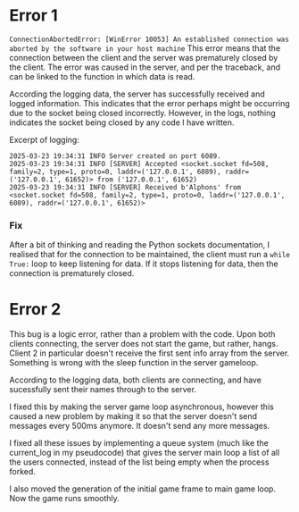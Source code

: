 # Error 1
`ConnectionAbortedError: [WinError 10053] An established connection was aborted by the software in your host machine`
This error means that the connection between the client and the server was prematurely closed by the client.
The error was caused in the server, and per the traceback, and can be linked to the function in which data is read.

According the logging data, the server has successfully received and logged information. This indicates that the error perhaps might be occurring due to the socket being closed incorrectly. However, in the logs, nothing indicates the socket being closed by any code I have written.

Excerpt of logging:
```
2025-03-23 19:34:31 INFO Server created on port 6089.
2025-03-23 19:34:31 INFO [SERVER] Accepted <socket.socket fd=508, family=2, type=1, proto=0, laddr=('127.0.0.1', 6089), raddr=('127.0.0.1', 61652)> from ('127.0.0.1', 61652)
2025-03-23 19:34:31 INFO [SERVER] Received b'Alphons' from <socket.socket fd=508, family=2, type=1, proto=0, laddr=('127.0.0.1', 6089), raddr=('127.0.0.1', 61652)>
```

### Fix
After a bit of thinking and reading the Python sockets documentation, I realised that for the connection to be maintained, the client must run a `while True:` loop to keep listening for data. If it stops listening for data, then the connection is prematurely closed.

# Error 2
This bug is a logic error, rather than a problem with the code. Upon both clients connecting, the server does not start the game, but rather, hangs. Client 2 in particular doesn't receive the first sent info array from the server. Something is wrong with the sleep function in the server gameloop.

According to the logging data, both clients are connecting, and have sucessfully sent their names through to the server.

I fixed this by making the server game loop asynchronous, however this caused a new problem by making it so that the server doesn't send messages every 500ms anymore. It doesn't send any more messages.

I fixed all these issues by implementing a queue system (much like the current_log in my pseudocode) that gives the server main loop a list of all the users connected, instead of the list being empty when the process forked.

I also moved the generation of the initial game frame to main game loop. Now the game runs smoothly.